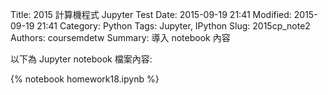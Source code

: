 Title: 2015 計算機程式 Jupyter Test
Date: 2015-09-19 21:41
Modified: 2015-09-19 21:41
Category: Python
Tags: Jupyter, IPython
Slug: 2015cp_note2
Authors: coursemdetw
Summary: 導入 notebook 內容

以下為 Jupyter notebook 檔案內容:

{% notebook homework18.ipynb %}



